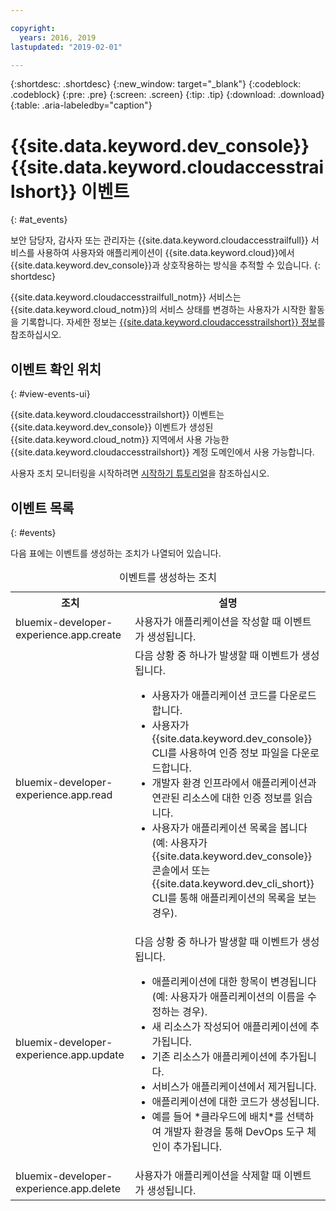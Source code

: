 ```yaml
---

copyright:
  years: 2016, 2019
lastupdated: "2019-02-01"

---
```


{:shortdesc: .shortdesc}
{:new_window: target="_blank"}
{:codeblock: .codeblock}
{:pre: .pre}
{:screen: .screen}
{:tip: .tip}
{:download: .download}
{:table: .aria-labeledby="caption"}

# {{site.data.keyword.dev_console}} {{site.data.keyword.cloudaccesstrailshort}} 이벤트
{: #at_events}

보안 담당자, 감사자 또는 관리자는 {{site.data.keyword.cloudaccesstrailfull}} 서비스를 사용하여 사용자와 애플리케이션이 {{site.data.keyword.cloud}}에서 {{site.data.keyword.dev_console}}과 상호작용하는 방식을 추적할 수 있습니다.
{: shortdesc}

{{site.data.keyword.cloudaccesstrailfull_notm}} 서비스는 {{site.data.keyword.cloud_notm}}의 서비스 상태를 변경하는 사용자가 시작한 활동을 기록합니다. 자세한 정보는 [{{site.data.keyword.cloudaccesstrailshort}} 정보](/docs/services/cloud-activity-tracker/activity_tracker_ov.html#activity_tracker_ov)를 참조하십시오. 

## 이벤트 확인 위치
{: #view-events-ui}

{{site.data.keyword.cloudaccesstrailshort}} 이벤트는 {{site.data.keyword.dev_console}} 이벤트가 생성된 {{site.data.keyword.cloud_notm}} 지역에서 사용 가능한 {{site.data.keyword.cloudaccesstrailshort}} 계정 도메인에서 사용 가능합니다. 

사용자 조치 모니터링을 시작하려면 [시작하기 튜토리얼](/docs/services/cloud-activity-tracker/index.html#getting-started-with-cla)을 참조하십시오. 

## 이벤트 목록
{: #events}

다음 표에는 이벤트를 생성하는 조치가 나열되어 있습니다.

<table>
  <caption>이벤트를 생성하는 조치</caption>
  <tr>
    <th>조치</th>
	  <th>설명</th>
  <tr>
  <tr>
    <td>bluemix-developer-experience.app.create</td>
	  <td>사용자가 애플리케이션을 작성할 때 이벤트가 생성됩니다.</td>
  </tr>
  <tr>
    <td>bluemix-developer-experience.app.read</td>
	  <td>다음 상황 중 하나가 발생할 때 이벤트가 생성됩니다. </br><ul><li>사용자가 애플리케이션 코드를 다운로드합니다.</li> <li>사용자가 {{site.data.keyword.dev_console}} CLI를 사용하여 인증 정보 파일을 다운로드합니다.</li> <li>개발자 환경 인프라에서 애플리케이션과 연관된 리소스에 대한 인증 정보를 읽습니다.</li> <li>사용자가 애플리케이션 목록을 봅니다(예: 사용자가 {{site.data.keyword.dev_console}} 콘솔에서 또는 {{site.data.keyword.dev_cli_short}} CLI를 통해 애플리케이션의 목록을 보는 경우).</li></ul></td>
  </tr>
  <tr>
    <td>bluemix-developer-experience.app.update</td>
	  <td>다음 상황 중 하나가 발생할 때 이벤트가 생성됩니다. </br><ul><li>애플리케이션에 대한 항목이 변경됩니다(예: 사용자가 애플리케이션의 이름을 수정하는 경우). </li><li>새 리소스가 작성되어 애플리케이션에 추가됩니다. </li><li>기존 리소스가 애플리케이션에 추가됩니다.</li><li>서비스가 애플리케이션에서 제거됩니다.</li><li>애플리케이션에 대한 코드가 생성됩니다.</li><li>예를 들어 *클라우드에 배치*를 선택하여 개발자 환경을 통해 DevOps 도구 체인이 추가됩니다.</li></ul></td>
  </tr>
  <tr>
    <td>bluemix-developer-experience.app.delete</td>
	  <td>사용자가 애플리케이션을 삭제할 때 이벤트가 생성됩니다.</td>
  </tr>
</table>
